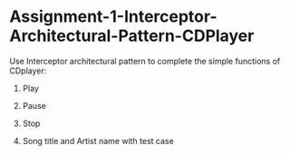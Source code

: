 # Assignment-1-Interceptor-Architectural-Pattern-CDPlayer
Use Interceptor architectural pattern to complete the simple functions of CDplayer:

1. Play

2. Pause

3. Stop

4. Song title and Artist name with test case

   

